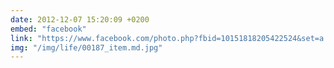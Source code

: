 ```yaml
---
date: 2012-12-07 15:20:09 +0200
embed: "facebook"
link: "https://www.facebook.com/photo.php?fbid=10151818205422524&set=a.10150345935997524.424350.558382523&type=3"
img: "/img/life/00187_item.md.jpg"
---
```

